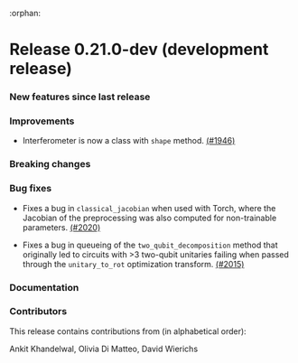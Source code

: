 :orphan:

# Release 0.21.0-dev (development release)

<h3>New features since last release</h3>

<h3>Improvements</h3>

* Interferometer is now a class with `shape` method.
  [(#1946)](https://github.com/PennyLaneAI/pennylane/pull/1946)

<h3>Breaking changes</h3>

<h3>Bug fixes</h3>

* Fixes a bug in `classical_jacobian` when used with Torch, where the
  Jacobian of the preprocessing was also computed for non-trainable
  parameters.
  [(#2020)](https://github.com/PennyLaneAI/pennylane/pull/2020)

* Fixes a bug in queueing of the `two_qubit_decomposition` method that
  originally led to circuits with >3 two-qubit unitaries failing when passed
  through the `unitary_to_rot` optimization transform.
  [(#2015)](https://github.com/PennyLaneAI/pennylane/pull/2015)

<h3>Documentation</h3>

<h3>Contributors</h3>

This release contains contributions from (in alphabetical order):

Ankit Khandelwal, Olivia Di Matteo, David Wierichs